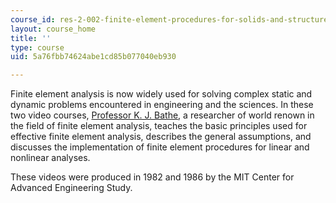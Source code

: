 ```yaml
---
course_id: res-2-002-finite-element-procedures-for-solids-and-structures-spring-2010
layout: course_home
title: ''
type: course
uid: 5a76fbb74624abe1cd85b077040eb930

---
```

Finite element analysis is now widely used for solving complex static and dynamic problems encountered in engineering and the sciences. In these two video courses, [Professor K. J. Bathe](http://en.wikipedia.org/wiki/Klaus-J%C3%BCrgen_Bathe), a researcher of world renown in the field of finite element analysis, teaches the basic principles used for effective finite element analysis, describes the general assumptions, and discusses the implementation of finite element procedures for linear and nonlinear analyses.

These videos were produced in 1982 and 1986 by the MIT Center for Advanced Engineering Study.
